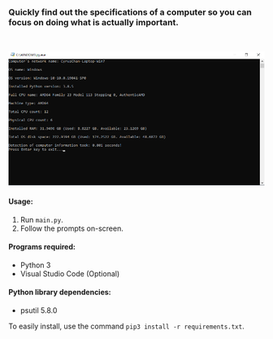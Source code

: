 ### Quickly find out the specifications of a computer so you can focus on doing what is actually important.

<br/>  

![](images/usage.png)

#### **Usage:**
1. Run `main.py`.
2. Follow the prompts on-screen.


#### **Programs required:**
- Python 3
- Visual Studio Code (Optional)


#### **Python library dependencies:**
- psutil 5.8.0 

To easily install, use the command `pip3 install -r requirements.txt`.
